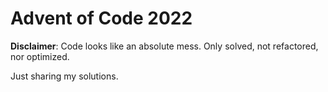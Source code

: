 # Advent of Code 2022

**Disclaimer**: Code looks like an absolute mess. Only solved, not refactored, nor optimized.

Just sharing my solutions.
